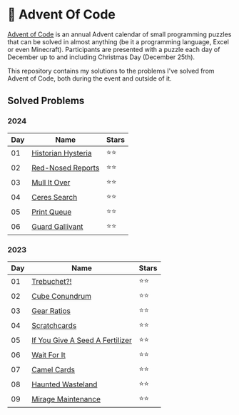 # 🎄 Advent Of Code

[Advent of Code](http://adventofcode.com/) is an annual Advent calendar of small programming puzzles that can be solved in almost anything (be it a programming language, Excel or even Minecraft). Participants are presented with a puzzle each day of December up to and including Christmas Day (December 25th).

This repository contains my solutions to the problems I've solved from Advent of Code, both during the event and outside of it.

## Solved Problems

### 2024
| Day | Name | Stars |
| - | - | - |
| 01 | [Historian Hysteria](https://adventofcode.com/2024/day/1) | ⭐⭐ |
| 02 | [Red-Nosed Reports](https://adventofcode.com/2024/day/2) | ⭐⭐ |
| 03 | [Mull It Over](https://adventofcode.com/2024/day/3) | ⭐⭐ |
| 04 | [Ceres Search](https://adventofcode.com/2024/day/4) | ⭐⭐ |
| 05 | [Print Queue](https://adventofcode.com/2024/day/5) | ⭐⭐ |
| 06 | [Guard Gallivant](https://adventofcode.com/2024/day/6) | ⭐⭐ |

### 2023
| Day | Name | Stars |
| - | - | - |
| 01 | [Trebuchet?!](https://adventofcode.com/2023/day/1) | ⭐⭐ |
| 02 | [Cube Conundrum](https://adventofcode.com/2023/day/2) | ⭐⭐ |
| 03 | [Gear Ratios](https://adventofcode.com/2023/day/3) | ⭐⭐ |
| 04 | [Scratchcards](https://adventofcode.com/2023/day/4) | ⭐⭐ |
| 05 | [If You Give A Seed A Fertilizer](https://adventofcode.com/2023/day/5) | ⭐⭐ |
| 06 | [Wait For It](https://adventofcode.com/2023/day/6) | ⭐⭐ |
| 07 | [Camel Cards](https://adventofcode.com/2023/day/7) | ⭐⭐ |
| 08 | [Haunted Wasteland](https://adventofcode.com/2023/day/8) | ⭐⭐ |
| 09 | [Mirage Maintenance](https://adventofcode.com/2023/day/9) | ⭐⭐ |